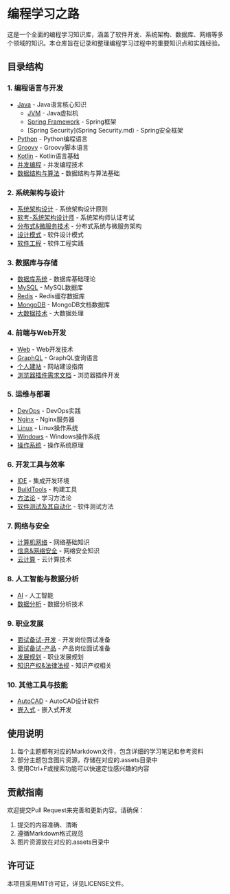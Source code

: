 # 编程学习之路

这是一个全面的编程学习知识库，涵盖了软件开发、系统架构、数据库、网络等多个领域的知识。本仓库旨在记录和整理编程学习过程中的重要知识点和实践经验。

## 目录结构

### 1. 编程语言与开发
- [Java](Java.md) - Java语言核心知识
  - [JVM](JVM.md) - Java虚拟机
  - [Spring Framework](spring-framework.md) - Spring框架
  - [Spring Security](Spring Security.md) - Spring安全框架
- [Python](python.md) - Python编程语言
- [Groovy](Groovy.md) - Groovy脚本语言
- [Kotlin](Kotlin.md) - Kotlin语言基础
- [并发编程](并发编程.md) - 并发编程技术
- [数据结构与算法](数据结构与算法.md) - 数据结构与算法基础

### 2. 系统架构与设计
- [系统架构设计](系统架构设计/系统架构设计.md) - 系统架构设计原则
- [软考-系统架构设计师](系统架构设计/软考-系统架构设计师.md) - 系统架构师认证考试
- [分布式&微服务技术](分布式&微服务技术.md) - 分布式系统与微服务架构
- [设计模式](设计模式.md) - 软件设计模式
- [软件工程](软件工程.md) - 软件工程实践

### 3. 数据库与存储
- [数据库系统](数据库系统.md) - 数据库基础理论
- [MySQL](数据库系统.md#mysql) - MySQL数据库
- [Redis](Redis.md) - Redis缓存数据库
- [MongoDB](MongoDB.md) - MongoDB文档数据库
- [大数据技术](大数据技术.md) - 大数据处理

### 4. 前端与Web开发
- [Web](Web.md) - Web开发技术
- [GraphQL](GraphQL.md) - GraphQL查询语言
- [个人建站](个人建站.md) - 网站建设指南
- [浏览器插件需求文档](浏览器插件需求文档.md) - 浏览器插件开发

### 5. 运维与部署
- [DevOps](DevOps.md) - DevOps实践
- [Nginx](Nginx.md) - Nginx服务器
- [Linux](Linux.md) - Linux操作系统
- [Windows](Windows.md) - Windows操作系统
- [操作系统](操作系统.md) - 操作系统原理

### 6. 开发工具与效率
- [IDE](IDE.md) - 集成开发环境
- [BuildTools](BuildTools.md) - 构建工具
- [方法论](方法论.md) - 学习方法论
- [软件测试及其自动化](软件测试及其自动化.md) - 软件测试方法

### 7. 网络与安全
- [计算机网络](计算机网络.md) - 网络基础知识
- [信息&网络安全](信息&网络安全.md) - 网络安全知识
- [云计算](云计算.md) - 云计算技术

### 8. 人工智能与数据分析
- [AI](AI.md) - 人工智能
- [数据分析](数据分析.md) - 数据分析技术

### 9. 职业发展
- [面试备试-开发](面试备试-开发.md) - 开发岗位面试准备
- [面试备试-产品](面试备试-产品.md) - 产品岗位面试准备
- [发展规划](发展规划.md) - 职业发展规划
- [知识产权&法律法规](知识产权&法律法规.md) - 知识产权相关

### 10. 其他工具与技能
- [AutoCAD](AutoCAD.md) - AutoCAD设计软件
- [嵌入式](嵌入式.md) - 嵌入式开发

## 使用说明
1. 每个主题都有对应的Markdown文件，包含详细的学习笔记和参考资料
2. 部分主题包含图片资源，存储在对应的.assets目录中
3. 使用Ctrl+F或搜索功能可以快速定位感兴趣的内容

## 贡献指南
欢迎提交Pull Request来完善和更新内容。请确保：
1. 提交的内容准确、清晰
2. 遵循Markdown格式规范
3. 图片资源放在对应的.assets目录中

## 许可证
本项目采用MIT许可证，详见LICENSE文件。
